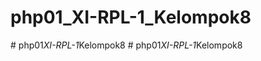 # php01_XI-RPL-1_Kelompok8
#   p h p 0 1 _ X I - R P L - 1 _ K e l o m p o k 8  
 #   p h p 0 1 _ X I - R P L - 1 _ K e l o m p o k 8  
 